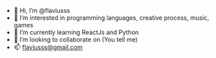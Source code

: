 - 👋 Hi, I’m @flaviusss
- 👀 I’m interested in programming languages, creative process, music, games
- 🌱 I’m currently learning ReactJs and Python
- 💞️ I’m looking to collaborate on (You tell me)
- 📫 flaviusss@gmail.com

<!---
flaviusss/flaviusss is a ✨ special ✨ repository because its `README.md` (this file) appears on your GitHub profile.
You can click the Preview link to take a look at your changes.
--->
